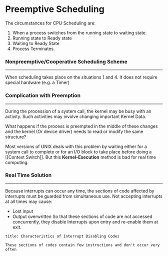 # Preemptive Scheduling
The circumstances for CPU Scheduling are:
1. When a process switches from the running state to waiting state.
2. Running state to Ready state
3. Waiting to Ready State
4. Process Terminates.


### Nonpreemptive/Cooperative Scheduling Scheme
***
When scheduling takes place on the situations 1 and 4.
It does not require special hardware (e.g. a Timer)

### Complication with Preemption
***
During the procession of a system call, the kernel may be busy with an activity. Such activities may involve changing important Kernel Data.

What happens if the process is preempted in the middle of these changes and the kernel (Or device driver) needs to read or modify the same structure?

Most versions of UNIX deals with this problem by waiting either for a system call to complete or for an I/O block to take place before doing a [[Context Switch]]. But this **Kernel-Execution** method is bad for real time computing.


### Real Time Solution
***

Because interrupts can occur any time, the sections of code affected by interrupts must be guarded from simultaneous use.
Not accepting interrupts at all times may cause:
- Lost input
- Output overwritten
So that these sections of code are not accessed concurrently, they disable Interrupts upon entry and re-enable them at exit.
```ad-note
title: Characteristics of Interrupt Disabling Codes

These sections of codes contain few instructions and don't occur very often

```
